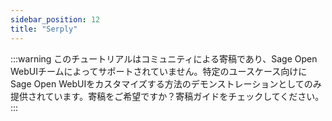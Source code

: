 ```yaml
---
sidebar_position: 12
title: "Serply"
---
```


:::warning
このチュートリアルはコミュニティによる寄稿であり、Sage Open WebUIチームによってサポートされていません。特定のユースケース向けにSage Open WebUIをカスタマイズする方法のデモンストレーションとしてのみ提供されています。寄稿をご希望ですか？寄稿ガイドをチェックしてください。
:::